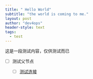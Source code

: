 ```yaml
---
title: " Hello World"
subtitle: "the world is coming to me."
layout: post
author: "dev4ops"
header-style: text
tags:
  - test
---
```


这是一段测试内容，仅供测试而已
- [ ] 测试父节点
  - [ ] [测试连接](https://md.dev4ops.com/)


